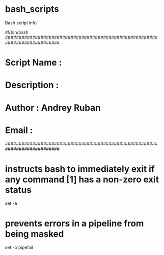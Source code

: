 # bash_scripts

Bash script info

#!/bin/bash 
############################################################################
# Script Name    :                        
# Description    :                                                                      
# Author         : Andrey Ruban       
# Email          :  
############################################################################

# instructs bash to immediately exit if any command [1] has a non-zero exit status
set -e

# prevents errors in a pipeline from being masked
set -o pipefail
